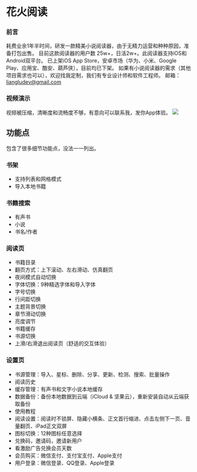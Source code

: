 # 花火阅读

### 前言
耗费业余1年半时间，研发一款精美小说阅读器，由于无精力运营和种种原因，准备打包出售。
目前这款阅读器的用户数 25w+，日活2w+。此阅读器支持iOS和Android双平台。
已上架iOS App Store，安卓市场（华为、小米、Google Play、应用宝、酷安、葫芦侠），目前均已下架。
如果有小说阅读器的需求（其他项目需求也可以），欢迎找我定制，我们有专业设计师和软件工程师。
邮箱：liangludev@gmail.com

### 视频演示
视频被压缩，清晰度和流畅度不够，有意向可以联系我，发你App体验。
![](https://gitee.com/turbo-studio/image/raw/master/image/20210215225951.gif)

## 功能点
包含了很多细节功能点，没法一一列出。

### 书架
- 支持列表和网格模式
- 导入本地书籍

### 书籍搜索

- 有声书
- 小说
- 书名/作者

### 阅读页

- 书籍目录
- 翻页方式：上下滚动、左右滑动、仿真翻页
- 夜间模式自动切换
- 字体切换：9种精选字体和导入字体
- 字号切换
- 行间距切换
- 主题背景切换
- 章节滑动切换
- 亮度调节
- 书籍缓存
- 书源切换
- 上滑/右滑退出阅读页（舒适的交互体验）

### 设置页

- 书源管理：导入、星标、删除、分享、更新、检测、搜索、批量操作
- 阅读历史
- 缓存管理：有声书和文字小说本地缓存
- 数据备份：备份本地数据到云端（iCloud & 坚果云），重新安装自动从云端获取备份
- 使用教程
- 阅读设置：阅读时不锁屏、隐藏小横条、正文首行缩进、点击左侧下一页、音量翻页、iPad正文双屏
- 图标切换：12种图标任意选择
- 兑换码，邀请码，邀请新用户
- 看激励广告兑换会员天数
- 会员购买：微信支付、支付宝支付、Apple支付
- 用户登录：微信登录、QQ登录、Apple登录

